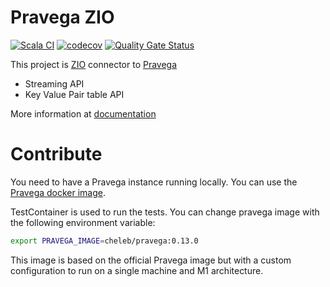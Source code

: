# Pravega ZIO

[![Scala CI](https://github.com/cheleb/zio-pravega/actions/workflows/ci.yaml/badge.svg)](https://github.com/cheleb/zio-pravega/actions/workflows/ci.yaml)
[![codecov](https://codecov.io/gh/cheleb/zio-pravega/branch/master/graph/badge.svg?token=9IW44171RJ)](https://codecov.io/gh/cheleb/zio-pravega)
[![Quality Gate Status](https://sonarcloud.io/api/project_badges/measure?project=cheleb_zio-pravega&metric=alert_status)](https://sonarcloud.io/summary/new_code?id=cheleb_zio-pravega)


This project is [ZIO](https://www.zio.dev) connector to [Pravega](https://www.pravega.io)

* Streaming API
* Key Value Pair table API


More information at [documentation](https://cheleb.github.io/zio-pravega/docs/zio-pravega/index.html)

# Contribute

You need to have a Pravega instance running locally. You can use the [Pravega docker image](https://hub.docker.com/r/pravega/pravega).

TestContainer is used to run the tests. You can change pravega image with the following environment variable:

```bash
export PRAVEGA_IMAGE=cheleb/pravega:0.13.0
```

This image is based on the official Pravega image but with a custom configuration to run on a single machine and M1 architecture.
